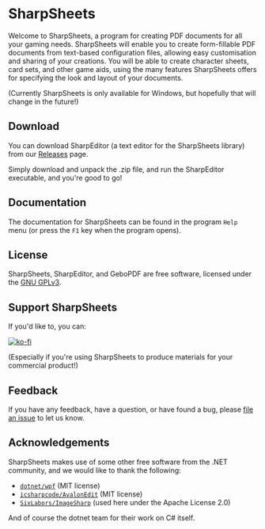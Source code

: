 # SharpSheets

Welcome to SharpSheets, a program for creating PDF documents for all your gaming needs. SharpSheets will enable you to create form-fillable PDF documents from text-based configuration files, allowing easy customisation and sharing of your creations. You will be able to create character sheets, card sets, and other game aids, using the many features SharpSheets offers for specifying the look and layout of your documents.

(Currently SharpSheets is only available for Windows, but hopefully that will change in the future!)

## Download

You can download SharpEditor (a text editor for the SharpSheets library) from our [Releases](https://github.com/gebodal/SharpSheets/releases) page.

Simply download and unpack the .zip file, and run the SharpEditor executable, and you're good to go!

## Documentation

The documentation for SharpSheets can be found in the program `Help` menu (or press the `F1` key when the program opens).

## License

SharpSheets, SharpEditor, and GeboPDF are free software, licensed under the [GNU GPLv3](LICENCE).

## Support SharpSheets

If you'd like to, you can:

[![ko-fi](https://ko-fi.com/img/githubbutton_sm.svg)](https://ko-fi.com/gebodal)

(Especially if you're using SharpSheets to produce materials for your commercial product!)

## Feedback

If you have any feedback, have a question, or have found a bug, please [file an issue](https://github.com/gebodal/SharpSheets/issues) to let us know.

## Acknowledgements

SharpSheets makes use of some other free software from the .NET community, and we would like to thank the following:

* [`dotnet/wpf`](https://github.com/dotnet/wpf) (MIT license)
* [`icsharpcode/AvalonEdit`](https://github.com/icsharpcode/AvalonEdit) (MIT license)
* [`SixLabors/ImageSharp`](https://github.com/SixLabors/ImageSharp) (used here under the Apache License 2.0)

And of course the dotnet team for their work on C# itself.
